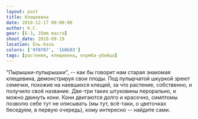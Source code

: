 ```yaml
---
layout: post
title: Клещевина
date: 2018-12-17 00:00:00
author: К.С.
gear: [E-3, 35mm macro]
shoot_date: 2018-09-19
location: Ёль-база
colors: ['9f0707', '1b0b03']
tags: [растения, клещевина, клумба-убийца]
---
```

"Пырышки-пупырышки", --  как бы говорит нам старая знакомая клещевина, демонстрируя свои плоды. Под пупырчатой шкуркой зреют семечки, похожие на наевшихся клещей, за что растение, собственно, и получило своё название. Две-три таких штуковины перорально, и можно двинуть кони. Кони двигаются долго и красочно, симптомы позволю себе тут не описывать (мы тут, всё-таки, о цветочках беседуем, в первую очередь), кому интересно -- найдите сами.
